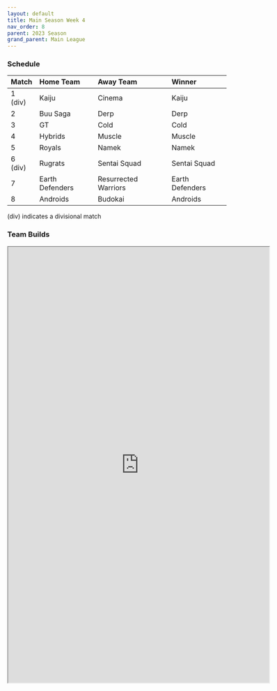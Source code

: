 ```yaml
---
layout: default
title: Main Season Week 4
nav_order: 8
parent: 2023 Season
grand_parent: Main League
---
```

### Schedule

| Match   | Home Team       | Away Team            | Winner          |
|:--------|:----------------|:---------------------|:----------------|
| 1 (div) | Kaiju           | Cinema               | Kaiju           |
| 2       | Buu Saga        | Derp                 | Derp            |
| 3       | GT              | Cold                 | Cold            |
| 4       | Hybrids         | Muscle               | Muscle          |
| 5       | Royals          | Namek                | Namek           |
| 6 (div) | Rugrats         | Sentai Squad         | Sentai Squad    |
| 7       | Earth Defenders | Resurrected Warriors | Earth Defenders |
| 8       | Androids        | Budokai              | Androids        |


(div) indicates a divisional match

### Team Builds

<iframe width=600 height=1000 scrolling="yes" src="https://docs.google.com/document/d/e/2PACX-1vSnmxvvGs0773MU0t-EXsHHoOwfQpxNdKh-0K2kFhYmNOJLLTG6JrQiEDjRV4Xbn8iJppcG0CDCad1y/pub?embedded=true"></iframe>